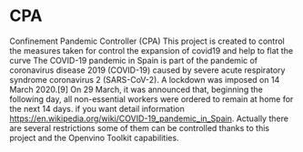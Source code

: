 # CPA

Confinement Pandemic Controller (CPA)
This project is created to control the measures taken for control the expansion of covid19 and help to flat the curve
The COVID-19 pandemic in Spain is part of the pandemic of coronavirus disease 2019 (COVID-19) caused by severe acute respiratory syndrome coronavirus 2 (SARS-CoV-2).  A lockdown was imposed on 14 March 2020.[9] On 29 March, it was announced that, beginning the following day, all non-essential workers were ordered to remain at home for the next 14 days. if you want detail information https://en.wikipedia.org/wiki/COVID-19_pandemic_in_Spain.
Actually there are several restrictions some of them can be controlled thanks to this project and the Openvino Toolkit capabilities.
